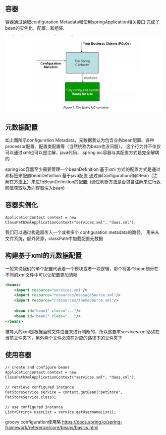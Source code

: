 ## 容器
容器通过读取configuration Metadata和使用springApplication相关接口 完成了bean的实例化，配置，和组装.

![img.png](springIocContainer.png)

## 元数据配置
如上图所示configuration Metadata，元数据我认为包含业务bean配置、各种processor配置、配置类配置等（当然统称为bean也没问题）。
这个行为并不仅仅可以通过xml也可以是注解、java代码， spring ioc容器与其配置方式是完全解耦的.

spring ioc容器至少需要管理一个beanDefinition
基于xml
    方式的配置方式是通过<beans>和<bean>标签来配置beanDefinition
基于java配置
    通过@Configuration和@Bean（注解在方法上）来进行BeanDefinition的配置;
(通过判断方法是否包含注解来进行返回值获取以及向容器注入bean)

## 容器实例化
```text
ApplicationContext context = new ClassPathXmlApplicationContext("services.xml", "daos.xml");
```
我们可以通过构造器传入一个或者多个 configuration metadata的路径，
用来从文件系统，额外资源，classPath中加载配置元数据

## 构建基于xml的元数据配置
一般来说我们的单个配置代表着一个模块或者一块逻辑，那个将各个bean划分在不同的xml文件中可以让配置更加清晰
```xml
<beans>
	<import resource="services.xml"/>
	<import resource="resources/messageSource.xml"/>
	<import resource="/resources/themeSource.xml"/>

	<bean id="bean1" class="..."/>
	<bean id="bean2" class="..."/>
</beans>
```
被导入的xml是根据当前文件位置来进行判断的，所以这要求services.xml必须在当前文件夹下，另外两个文件必须在对应的路径下的文件夹下

## 使用容器
```text
// create and configure beans
ApplicationContext context = new ClassPathXmlApplicationContext("services.xml", "daos.xml");

// retrieve configured instance
PetStoreService service = context.getBean("petStore", PetStoreService.class);

// use configured instance
List<String> userList = service.getUsernameList();
```
groovy configuration使用略
https://docs.spring.io/spring-framework/reference/core/beans/basics.html